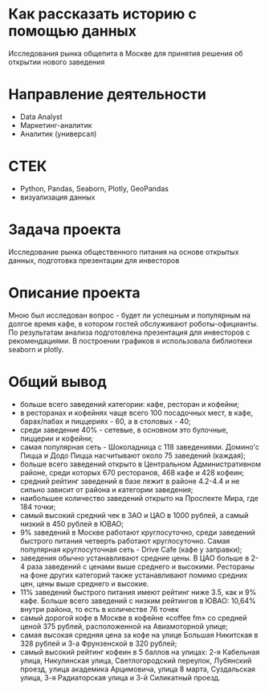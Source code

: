 # Как рассказать историю с помощью данных
Исследования рынка общепита в Москве для принятия решения об
открытии нового заведения
# Направление деятельности
* Data Analyst
* Маркетинг-аналитик
* Аналитик (универсал)
# СТЕК
* Python, Pandas, Seaborn, Plotly, GeoPandas
* визуализация данных
# Задача проекта
Исследование рынка общественного питания на основе открытых данных,
подготовка презентации для инвесторов
# Описание проекта
Мною был исследован вопрос - будет ли успешным и популярным на долгое время кафе, в
котором гостей обслуживают роботы-официанты.
По результатам анализа подготовлена презентация для инвесторов с рекомендациями. 
В построении графиков я использовала библиотеки seaborn и plotly. 

# Общий вывод
- больше всего заведений категории: кафе, ресторан и кофейни;
- в ресторанах и кофейнях чаще всего 100 посадочных мест, в кафе, барах/пабах и пиццериях - 60, а в столовых - 40;
- среди заведение 40% - сетевые, в основном это булочные, пиццерии и кофейни;
- самая популярная сеть - Шоколадница с 118 заведениями. Домино'с Пицца и Додо Пицца насчитывают около 75 заведений (каждая);
- больше всего заведений открыто в Центральном Административном районе, среди которых 670 ресторанов, 468 кафе и 428 кофеин;
- средний рейтинг заведений в базе лежит в районе 4.2-4.4 и не сильно зависит от района и категории заведения;
- наибольшее количество заведений открыто на Проспекте Мира, где 184 точки;
- самый высокий средний чек в ЗАО и ЦАО в 1000 рублей, а самый низкий в 450 рублей в ЮВАО;
- 9% заведений в Москве работают круглосуточно, среди заведений быстрого питания четверть работают круглосуточно. Самая популярная круглосуточная сеть - Drive Cafe (кафе у заправки);
- заведения обычно устанавливают средние цены. В ЦАО больше в 2-4 раза заведений с ценами выше среднего и высокими. Рестораны на фоне других категорий также устанавливают помимо средних цен, цены выше среднего и высокие.
- 11% заведений быстрого питания имеют рейтинг ниже 3.5, как и 9% кафе. Больше всего заведений с низким рейтингов в ЮВАО: 10,64% внутри района, то есть в количестве 76 точек
- cамый дорогой кофе в Москве в кофейне «coffee fm» со средней ценой 375 рублей, расположенной на Авиамоторной улице;
- самая высокая средняя цена за кофе на улице Большая Никитская в 328 рублей и 3-а Фрунзенской в 320 рублей;
- самый высокий рейтинг кофеин в 5 баллов на улицах: 2-я Кабельная улица, Никулинская улица, Светлогородский переулок, Лубянский проезд, yлица академика Арцимовича, улица 8 марта, Суздальская улица, 3-я Радиаторская улица и 3-й Силикатный проезд. 
